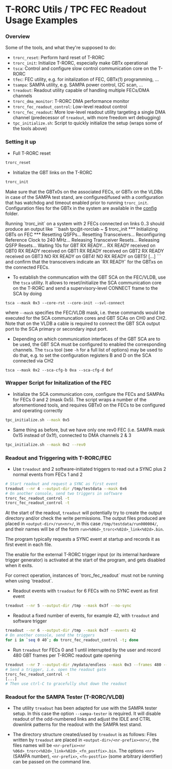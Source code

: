 # T-RORC Utils / TPC FEC Readout Usage Examples

### Overview
Some of the tools, and what they're supposed to do:
- `trorc_reset`: Perform hard reset of T-RORC
- `trorc_init`: Initialize T-RORC, especially make GBTx operational
- `tsca`: Control and configure slow control communication core on the T-RORC
- `tfec`: FEC utility, e.g. for initalization of FEC, GBTx(1) programming, ...
- `tsampa`: SAMPA utility, e.g. SAMPA power control, I2C scan, ...
- `treadout`: Readout utility capable of handling multiple FECs/DMA channels
- `trorc_dma_monitor`: T-RORC DMA performance monitor
- `trorc_fec_readout_control`: Low-level readout control
- `trorc_fec_readout`: More low-level readout utility targeting a single DMA channel (predecessor of `treadout`, with more freedom wrt debugging)
- `tpc_initialize.sh`: Script to quickly initialize the setup (wraps some of the tools above)

### Setting it up
- Full T-RORC reset
```bash
trorc_reset
```
<p/>

- Initialize the GBT links on the T-RORC
```bash
trorc_init
```
Make sure that the GBTx0s on the associated FECs, or GBTx on the VLDBs in case of the SAMPA test stand, are configured/fused
with a configuration that has watchdog and timeout enabled prior to running `trorc_init`. Configuration files for the GBTx
in the system are available in the [config](../config) folder.
<p/>
Running `trorc_init` on a system with 2 FECs connected on links 0..3 should produce an output like
```bash
tpc@t-rorclab ~ $ trorc_init
*** Initializing GBTs on FEC ***
Resetting QSFPs...
Resetting Transceivers...
Reconfiguring Reference Clock to 240 MHz...
Releasing Transceiver Resets...
Releasing QSFP Resets...
Waiting 10s for GBT RX READY...
RX READY received on GBT0
RX READY received on GBT1
RX READY received on GBT2
RX READY received on GBT3
NO RX READY on GBT4!
NO RX READY on GBT5!
[...]
```
and confirm that the transceivers indicate an `RX READY` for the GBTxs on the connected FECs.
<p/>

- To establish the communcation with the GBT SCA on the FEC/VLDB, use the `tsca` utility. It allows to reset/initialize the SCA communication core on the T-RORC and send a supervisory-level CONNECT frame to the SCA by doing
```
tsca --mask 0x3 --core-rst --core-init --svl-connect
```
where `--mask` specifies the FEC/VLDB mask, i.e. these commands would be executed for the SCA communcation cores and GBT SCAs on CH0 and CH2.
Note that on the VLDB a cable is required to connect the GBT SCA output port to the SCA primary or secondary input port.

- Depending on which communication interfaces of the GBT SCA are to be used, the GBT SCA must be configured to enabled the corresponding
channels. The `tsca` tool (see `-h` for a full list of options) may be used to do that, e.g. to set the configuration registers B and D
on the SCA connected via CH2
```
tsca --mask 0x2 --sca-cfg-b 0xa --sca-cfg-d 0xf
```

### Wrapper Script for Initalization of the FEC
- Initialize the SCA communication core, configure the FECs and SAMPAs for FECs 0 and 2 (mask 0x5).
The script wraps a number of the aforementioned tools, and requires GBTx0 on the FECs to be configured
and operating correctly
```bash
tpc_initialize.sh --mask 0x5
```
<p/>

- Same thing as before, but we have only one rev0 FEC (i.e. SAMPA mask 0x15 instead of 0x1f), connected to DMA channels 2 & 3
```bash
tpc_initialize.sh --mask 0x2 --rev0
```


### Readout and Triggering with T-RORC/FEC
- Use `treadout` and 2 software-initiated triggers to read out a SYNC plus 2 normal events from FECs 1 and 2
```bash
# Start readout and request a SYNC as first event
treadout --nr 4 --output-dir /tmp/testdata --mask 0x6
# On another console, send two triggers in software
trorc_fec_readout_control -t
trorc_fec_readout_control -t
```
At the start of the readout, `treadout` will potentially try to create the output directory and/or
check the write permissions. The output files produced are placed in `<output-dir>/run<nr>/`, in
this case `/tmp/testdata/run000004/`, and their names will be of the form `run<%06d>_trorc<%02d>_link<%02d>.bin`.
<p/>
The program typically requests a SYNC event at startup and records it as first event in each file.
<p/>
The enable for the external T-RORC trigger input (or its internal hardware trigger generator)
is activated at the start of the program, and gets disabled when it exits.
<p/>
For correct operation, instances of `trorc_fec_readout` must not be running when using `treadout`.
<p/>

- Readout events with `treadout` for 6 FECs with no SYNC event as first event
```bash
treadout --nr 5 --output-dir /tmp --mask 0x3f --no-sync
```
<p/>

- Readout a fixed number of events, for example 42, with `treadout` and software trigger
```bash
treadout --nr 6 --output-dir /tmp --mask 0x3f --events 42
# On another console, send the triggers
for i in `seq 0 40`; do trorc_fec_readout_control -t; done
```
<p/>

- Run `treadout` for FECs 0 and 1 until interrupted by the user and record 480 GBT frames per T-RORC readout gate opening
```bash
treadout --nr 7 --output-dir /mydata/endless --mask 0x3 --frames 480 --events 0
# Send a trigger, i.e. open the readout gate
trorc_fec_readout_control -t
[...]
# Then use ctrl-C to gracefully shut down the readout
```

### Readout for the SAMPA Tester (T-RORC/VLDB)
- The utility `treadout` has been adapted for use with the SAMPA tester setup. In this case the option `--sampa-tester` is required.
It will disable readout of the odd-numbered links and adjust the IDLE and CTRL downlink patterns for the readout with the SAMPA test stand.

- The directory structure created/used by `treadout` is as follows: Files written by `treadout` are placed in
`<output-dir>/<nr-prefix><nr>/`, the files names will be `<nr-prefix><nr %06d>_trorc<%02d>_link<%02d>_<fn_postfix>.bin`.
The options `<nr>` (SAMPA number), `<nr-prefix>`, `<fn-postfix>` (some arbitrary identifier) can be passed on the command line.

